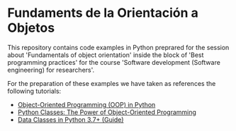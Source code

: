 # Fundaments de la Orientación a Objetos

This repository contains code examples in Python preprared for the session about 'Fundamentals of object orientation' inside the block of 'Best programming practices' for the course 'Software development (Software engineering) for researchers'.

For the preparation of these examples we have taken as references the following tutorials:
* [Object-Oriented Programming (OOP) in Python](https://realpython.com/python3-object-oriented-programming/)
* [Python Classes: The Power of Object-Oriented
Programming](https://realpython.com/python-classes/)
* [Data Classes in Python 3.7+ (Guide)](https://realpython.com/python-data-classes/)